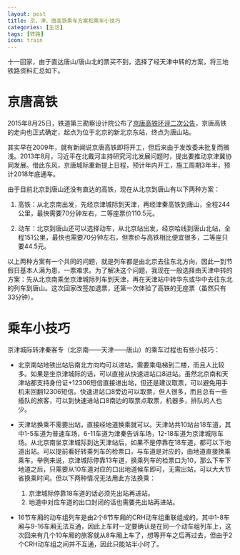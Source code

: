 ```yaml
---
layout: post
title: 京、津、唐高铁乘车方案和乘车小技巧
categories: [生活]
tags: [铁路]
icon: train
---
```

十一回家，由于直达唐山/唐山北的票买不到，选择了经天津中转的方案，将三地铁路资料汇总如下。

# 京唐高铁
2015年8月25日，铁道第三勘察设计院公布了[京唐高铁环评二次公告](http://www.tsdig.com/infom.aspx?Id=684&FileName=info&Language=1)，京唐高铁的走向也正式确定，起点为位于北京的新北京东站，终点为唐山站。

其实早在2009年，就有新闻说京唐高铁即将开工，但后来由于发改委未批复而搁浅。2013年8月，习近平在北戴河主持研究河北发展问题时，提出要推动京津冀协同发展。借此东风，京唐城际重新提上日程，预计年内开工，施工周期3年半，预计2018年底通车。

由于目前北京到唐山还没有直达的高铁，现在从北京到唐山有以下两种方案：

1. 高铁：从北京南出发，先经京津城际到天津，再经津秦高铁到唐山，全程244公里，最快需要70分钟左右，二等座票价110.5元。

2. 动车：北京到唐山还可以选择动车，从北京站出发，经京哈线到唐山北站，全程151公里，最快也需要70分钟左右，但票价与高铁相比便宜很多，二等座只要44.5元。

以上两种方案有一个共同的问题，就是列车都是由北京去往东北方向，因此一到节假日基本人满为患，一票难求。为了解决这个问题，我现在一般选择由天津中转的方案：先从北京南乘坐京津城际列车到天津，再在天津站中转华东或华中去往东北的列车到唐山。这次回家改签加退票，还第一次体验了高铁的无座票（虽然只有33分钟）。

# 乘车小技巧
京津城际转津秦客专（北京南——天津——唐山）的乘车过程也有些小技巧：

- 北京南站地铁出站后南北方向均可以进站，需要乘电梯到二楼，而且人比较多。如果是坐京津城际的话，可以直接从快速进站口8进站。虽然北京南和天津站都支持身份证+12306短信直接进出站，但还是建议取票，可以避免用手机来回翻12306短信。快速进站口8旁边可以取票，但人很多，而且总有一些插队的旅客，可以到快速进站口8南边的取票点取票，机器多，排队的人也少。

- 天津站换乘不需要出站，直接经地道换乘就可以。天津站共10站台18车道，其中1-5车道为普速车场，6-11车道为津秦告诉车场，12-18车道为京津城际车场。从北京南坐京津城际到达天津站后，如果不是停靠在18车道，都可以下地道出站。可以提前看好转乘列车的检票口，与车道是对应的，由地道直接换乘乘车。举例来说，京津城际停靠13车道，换乘列车的检票口为10，那么下车下地道之后，只需要从10车道对应的口出地道候车即可，无需出站，可以大大节省换乘时间。但以下两种情况无法用此方法换乘：
  1. 京津城际停靠18车道的话必须先出站再进站。
  2. 地道中对应车道的出口封闭的话也需要先出站再进站。

- 16节车厢的动车组列车是由2个8节车厢的CRH动车组重联组成的，其中1-8车厢与9-16车厢无法互通，因此上车时一定要确认是在同一个动车组列车上，这次回来有几个10车厢的旅客就从8车厢上车了，想等开车之后再过去，但由于2个CRH动车组之间并不互通，因此只能站半小时了。
